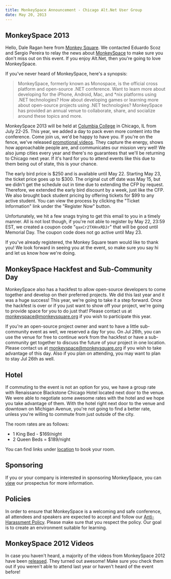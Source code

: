 ```yaml
---
title: MonkeySpace Announcement - Chicago Alt.Net User Group
date: May 20, 2013
---
```


## MonkeySpace 2013

Hello, Dale Ragan here from [Monkey Square](http://monkeysquare.org). We contacted Eduardo Scoz and Sergio Pereira to relay the news about [MonkeySpace](http://monkeyspace.org) to make sure you don't miss out on this event. If you enjoy Alt.Net, then you're going to love MonkeySpace.

If you've never heard of MonkeySpace, here's a synopsis:

> MonkeySpace, formerly known as Monospace, is the official cross platform and open-source .NET conference. Want to learn more about developing for the iPhone, Android, Mac, and *nix platforms using .NET technologies? How about developing games or learning more about open-source projects using .NET technologies? MonkeySpace has provided an annual venue to collaborate, share, and socialize around these topics and more.

MonkeySpace 2013 will be held at [Columbia College](http://www.colum.edu/) in Chicago, IL from July 22-25. This year, we added a day to pack even more content into the conference. Come join us, we'd be happy to have you. If you're on the fence, we've released [promotional videos](http://monkeyspace.org). They capture the energy, shows how approachable people are, and communicates our mission very well! We also jump cities every year and there's no guarantees that we'll be returning to Chicago next year. If it's hard for you to attend events like this due to them being out of state, this is your chance.

The early bird price is $250 and is available until May 22. Starting May 23, the ticket price goes up to $300. The original cut off date was May 15, but we didn't get the schedule out in time due to extending the CFP by request. Therefore, we extended the early bird discount by a week, just like the CFP. We also brought back student pricing by offering tickets for $99 to any active student. You can view the process by clicking the "Ticket Information" link under the "Register Now" button.

Unfortunately, we hit a few snags trying to get this email to you in a timely manner. All is not lost though, if you're not able to register by May 22, 23:59 EST, we created a coupon code "`qaxCr2TXHnxRDJr`" that will be good until Memorial Day. The coupon code does not go active until May 23.

If you've already registered, the Monkey Square team would like to thank you! We look forward in seeing you at the event, so make sure you say hi and let us know how we're doing.

## MonkeySpace Hackfest and Sub-Community Day

MonkeySpace also has a hackfest to allow open-source developers to come together and develop on their preferred projects. We did this last year and it was a huge success! This year, we're going to take it a step forward. Once the hackfest is over or if you just want to show off your project, we're going to provide space for you to do just that! Please contact us at [monkeyspace@monkeysquare.org](mailto:monkeyspace@monkeysquare.org) if you wish to participate this year.

If you're an open-source project owner and want to have a little sub-community event as well, we reserved a day for you. On Jul 26th, you can use the venue for free to continue work from the hackfest or have a sub-community get together to discuss the future of your project in one location. Please contact us at [monkeyspace@monkeysquare.org](mailto:monkeyspace@monkeysquare.org) if you wish to take advantage of this day. Also if you plan on attending, you may want to plan to stay Jul 26th as well.

## Hotel

If commuting to the event is not an option for you, we have a group rate with Renaissance Blackstone Chicago Hotel located next door to the venue. We were able to negotiate some awesome rates with the hotel and we hope you take advantage of them. With the hotel right next door to the venue and downtown on Michigan Avenue, you're not going to find a better rate, unless you're willing to commute from just outside of the city.

The room rates are as follows:

* 1 King Bed - $169/night
* 2 Queen Beds = $189/night

You can find links under [location](http://monkeyspace.org/#location) to book your room.

## Sponsoring

If you or your company is interested in sponsoring MonkeySpace, you can [view](http://monkeyspace.org/monkeyspace_sponsor_prospectus.pdf) our prospectus for more information.

## Policies

In order to ensure that MonkeySpace is a welcoming and safe conference, all attendees and speakers are expected to accept and follow our [Anti-Harassment Policy](http://monkeyspace.org/policies/). Please make sure that you respect the policy. Our goal is to create an environment suitable for learning.

## MonkeySpace 2012 Videos

In case you haven't heard, a majority of the videos from MonkeySpace 2012 have been [released](https://vimeo.com/album/2142123). They turned out awesome! Make sure you check them out if you weren't able to attend last year or haven't heard of the event before!